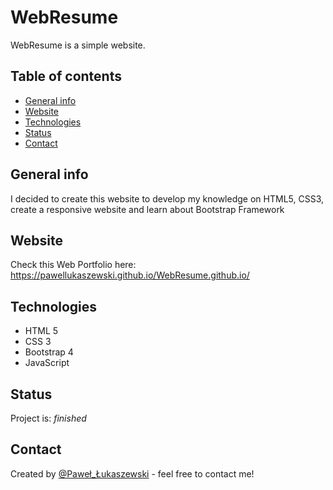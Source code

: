# WebResume
WebResume is a simple website.

## Table of contents
* [General info](#general-info)
* [Website](#website)
* [Technologies](#technologies)
* [Status](#status)
* [Contact](#contact)

## General info
I decided to create this website to develop my knowledge on HTML5, CSS3, create a responsive website and learn about Bootstrap Framework

## Website
Check this Web Portfolio here: https://pawellukaszewski.github.io/WebResume.github.io/

## Technologies
* HTML 5 
* CSS 3
* Bootstrap 4
* JavaScript

## Status
Project is: _finished_

## Contact
Created by [@Paweł_Łukaszewski](https://www.linkedin.com/in/paweł-łukaszewski) - feel free to contact me!
